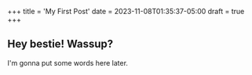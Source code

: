 +++
title = 'My First Post'
date = 2023-11-08T01:35:37-05:00
draft = true
+++

## Hey bestie! Wassup?

I'm gonna put some words here later.